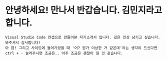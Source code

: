 # 안녕하세요! 만나서 반갑습니다. 김민지라고 합니다.

```
Visual Studio Code 컨셉으로 만들어본 자기소개서 입니다. 깊은 인상 남기고 싶습니다. 봐주셔서 감사합니다!
아 참! 그리고 사이트에 들어가셨을 때 '어? 뭔가 이상한 거 같은데'라는 생각이 드신다면 
ctrl + - 눌러주시면 조금은.. 아주 조금은 괜찮아 질 것 같습니다.
```